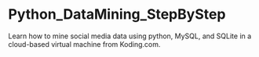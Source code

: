 # Python_DataMining_StepByStep
Learn how to mine social media data using python, MySQL, and SQLite in a cloud-based virtual machine from Koding.com. 
